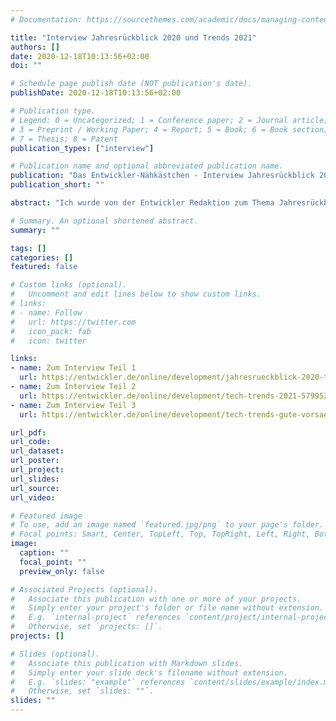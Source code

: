 ```yaml
---
# Documentation: https://sourcethemes.com/academic/docs/managing-content/

title: "Interview Jahresrückblick 2020 und Trends 2021"
authors: []
date: 2020-12-18T10:13:56+02:00
doi: ""

# Schedule page publish date (NOT publication's date).
publishDate: 2020-12-18T10:13:56+02:00

# Publication type.
# Legend: 0 = Uncategorized; 1 = Conference paper; 2 = Journal article;
# 3 = Preprint / Working Paper; 4 = Report; 5 = Book; 6 = Book section;
# 7 = Thesis; 8 = Patent
publication_types: ["interview"]

# Publication name and optional abbreviated publication name.
publication: "Das Entwickler-Nähkästchen - Interview Jahresrückblick 2020 und Trends 2021"
publication_short: ""

abstract: "Ich wurde von der Entwickler Redaktion zum Thema Jahresrückblick 2020 und Trends 2021 interviewt."

# Summary. An optional shortened abstract.
summary: ""

tags: []
categories: []
featured: false

# Custom links (optional).
#   Uncomment and edit lines below to show custom links.
# links:
# - name: Follow
#   url: https://twitter.com
#   icon_pack: fab
#   icon: twitter

links:
- name: Zum Interview Teil 1
  url: https://entwickler.de/online/development/jahresrueckblick-2020-tech-trends-579952217.html
- name: Zum Interview Teil 2
  url: https://entwickler.de/online/development/tech-trends-2021-579952324.html
- name: Zum Interview Teil 3
  url: https://entwickler.de/online/development/tech-trends-gute-vorsaetze-2021-579952333.html

url_pdf:
url_code:
url_dataset:
url_poster:
url_project:
url_slides:
url_source:
url_video:

# Featured image
# To use, add an image named `featured.jpg/png` to your page's folder.
# Focal points: Smart, Center, TopLeft, Top, TopRight, Left, Right, BottomLeft, Bottom, BottomRight.
image:
  caption: ""
  focal_point: ""
  preview_only: false

# Associated Projects (optional).
#   Associate this publication with one or more of your projects.
#   Simply enter your project's folder or file name without extension.
#   E.g. `internal-project` references `content/project/internal-project/index.md`.
#   Otherwise, set `projects: []`.
projects: []

# Slides (optional).
#   Associate this publication with Markdown slides.
#   Simply enter your slide deck's filename without extension.
#   E.g. `slides: "example"` references `content/slides/example/index.md`.
#   Otherwise, set `slides: ""`.
slides: ""
---
```

